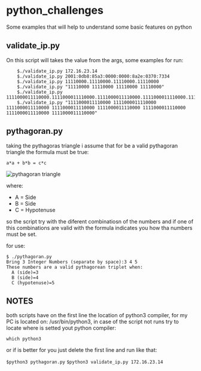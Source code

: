 # python_challenges
Some examples that will help to understand some basic features on python


## validate_ip.py

On this script will takes the value from the args, some examples for run:
```
	$./validate_ip.py 172.16.23.14 
	$./validate_ip.py 2001:0db8:85a3:0000:0000:8a2e:0370:7334
	$./validate_ip.py 11110000.11110000.11110000.11110000 
	$./validate_ip.py "11110000 11110000 11110000 11110000" 
	$./validate_ip.py 1111000011110000.1111000011110000.1111000011110000.1111000011110000.1111000011110000.1111000011110000.1111000011110000.1111000011110000
	$./validate_ip.py "1111000011110000 1111000011110000 1111000011110000 1111000011110000 1111000011110000 1111000011110000 1111000011110000 1111000011110000"
```

## pythagoran.py
taking the pythagoras triangle i assume that for be a valid pythagoran triangle the formula must be true:

```a*a + b*b = c*c```

![pythagoran triangle](https://es.wikipedia.org/wiki/Terna_pitag%C3%B3rica#/media/Archivo:Pythagorean_theorem_-_Ani.gif)

where:
  - A = Side
  - B = Side
  - C = Hypotenuse

so the script try with the diferent combinatiosn of the numbers and if one of this combinations are valid with the formula indicates you how tha numbers must be set.

for use:

```
$ ./pythagoran.py
Bring 3 Integer Numbers (separate by space):3 4 5
These numbers are a valid pythagorean triplet when:
  A (side)=3
  B (side)=4
  C (hypotenuse)=5
```


## NOTES

both scripts have on the first line the location of python3 compiler, for my PC is located on: /usr/bin/python3, in case of the script not runs try to locate where is setted yout python compiler:

``` which python3 ```

or if is better for you just delete the first line and run like that:

``` $python3 pythagoran.py ```
``` $python3 validate_ip.py 172.16.23.14 ```
